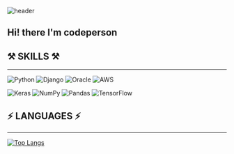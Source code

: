 
![header](https://www.canva.com/design/DAE6ZzUevRE/q0NJLF38AJ4MV2CCdsfd4Q/watch?utm_content=DAE6ZzUevRE&utm_campaign=designshare&utm_medium=link&utm_source=shareyourdesignpanel)
##  Hi! there I'm codeperson 



## ⚒️ SKILLS ⚒️
---

![Python](https://img.shields.io/badge/python-3670A0?style=for-the-badge&logo=python&logoColor=ffdd54) ![Django](https://img.shields.io/badge/django-%23092E20.svg?style=for-the-badge&logo=django&logoColor=white) ![Oracle](https://img.shields.io/badge/Oracle-F80000?style=for-the-badge&logo=oracle&logoColor=white) ![AWS](https://img.shields.io/badge/AWS-%23FF9900.svg?style=for-the-badge&logo=amazon-aws&logoColor=white)

![Keras](https://img.shields.io/badge/Keras-%23D00000.svg?style=for-the-badge&logo=Keras&logoColor=white) ![NumPy](https://img.shields.io/badge/numpy-%23013243.svg?style=for-the-badge&logo=numpy&logoColor=white) ![Pandas](https://img.shields.io/badge/pandas-%23150458.svg?style=for-the-badge&logo=pandas&logoColor=white) ![TensorFlow](https://img.shields.io/badge/TensorFlow-%23FF6F00.svg?style=for-the-badge&logo=TensorFlow&logoColor=white)

 ## ⚡️ LANGUAGES ⚡️
 ---
 
 [![Top Langs](https://github-readme-stats.vercel.app/api/top-langs/?username=codepers0n&layout=compact)](https://github.com/anuraghazra/github-readme-stats)

